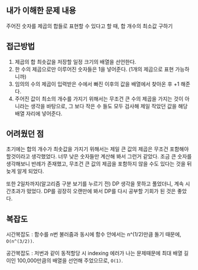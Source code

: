 ## 내가 이해한 문제 내용

주어진 숫자를 제곱의 합들로 표현할 수 있다고 할 때, 합 개수의 최소값 구하기



## 접근방법

1. 제곱의 합 최솟값을 저장할 일정 크기의 배열을 선언한다.
2. 한 수의 제곱으로만 이루어진 숫자들은 1을 넣어준다. (1개의 제곱으로 표현 가능하니까)
3. 임의의 수의 제곱이 입력받은 수에서 빠진 이후의 값을 배열에서 찾아온 후 +1 해준다.
4. 주어진 값이 최소의 개수를 가지기 위해서는 무조건 큰 수의 제곱을 가지는 것이 아니라는 생각을 바탕으로, 그 보다 작은 수 들도 모두 검사해 제일 작았던 값을 해당 배열 자리에 넣어준다.



## 어려웠던 점

초기에는 합의 개수가 최솟값을 가지기 위해서는 제일 큰 값의 제곱은 무조건 포함해야 할것이라고 생각했었다. 너무 낮은 숫자들만 계산해 봐서 그런거 같았다. 조금 큰 숫자를 생각해보니 반례가 존재했고, 무조건 큰 값의 제곱을 포함하지 않을 수도 있다는 것을 뒤늦게 알게 되었다.

또한 2일차까지(알고리즘 구분 보기를 누르기 전) DP 생각을 못하고 풀었더니, 계속 시간초과가 떴었다. DP를 굉장히 오랜만에 봐서 DP를 다시 공부할 기회가 된 것은 좋았다.



## 복잡도

시간복잡도 : 함수를 n번 불러줌과 동시에 함수 안에서는 n^(1/2)만큼 돌기 때문에, `O(n^(3/2))`.

공간복잡도 : 저번과 같이 동적할당 시 indexing 에러가 나는 문제때문에 최대 배열 길이인 100,000만큼의 배열을 선언해 주었으므로, `O(1)`.
